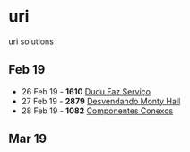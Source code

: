 # uri
uri solutions

## Feb 19
- 26 Feb 19 - **1610** [Dudu Faz Serviço](https://www.urionlinejudge.com.br/judge/pt/problems/view/1610)
- 27 Feb 19 - **2879** [Desvendando Monty Hall](https://www.urionlinejudge.com.br/judge/pt/problems/view/2879)
- 28 Feb 19 - **1082** [Componentes Conexos](https://www.urionlinejudge.com.br/judge/pt/problems/view/1082)

## Mar 19